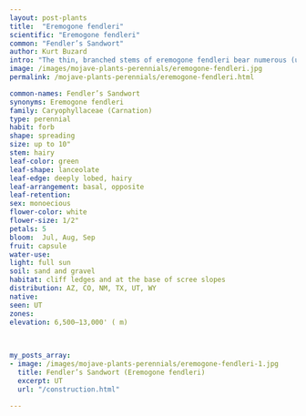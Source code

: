```yaml
---
layout: post-plants
title:  "Eremogone fendleri"
scientific: "Eremogone fendleri"
common: "Fendler’s Sandwort"
author: Kurt Buzard
intro: "The thin, branched stems of eremogone fendleri bear numerous (up to 30) pretty white flowers about half an inch in diameter, consisting of five pointed green sepals beneath and between five white petals, which usually have a shallow notch at the tip. Sepals are about the same length as the petals, or slightly shorter. Relatively long, white filaments radiate from the greenish center, topped by purplish anthers. The stems and sepals have a covering of short, stalked, glandular hairs. Flowers are borne on pedicels up to one inch long, also glandular hairy. The thin, thread-like leaves grow mostly around the base, but also along the stem, in four or more opposite pairs, usually reduced in size. Fruits are hairless, green capsules, around a quarter of an inch long."
image: /images/mojave-plants-perennials/eremogone-fendleri.jpg
permalink: /mojave-plants-perennials/eremogone-fendleri.html

common-names: Fendler’s Sandwort
synonyms: Eremogone fendleri
family: Caryophyllaceae (Carnation)
type: perennial
habit: forb
shape: spreading
size: up to 10"
stem: hairy
leaf-color: green
leaf-shape: lanceolate
leaf-edge: deeply lobed, hairy
leaf-arrangement: basal, opposite
leaf-retention: 
sex: monoecious
flower-color: white
flower-size: 1/2"
petals: 5
bloom:  Jul, Aug, Sep
fruit: capsule
water-use: 
light: full sun
soil: sand and gravel
habitat: cliff ledges and at the base of scree slopes
distribution: AZ, CO, NM, TX, UT, WY
native: 
seen: UT
zones: 
elevation: 6,500–13,000' ( m)
 
   

my_posts_array:
- image: /images/mojave-plants-perennials/eremogone-fendleri-1.jpg
  title: Fendler’s Sandwort (Eremogone fendleri)
  excerpt: UT
  url: "/construction.html"
 
---
```

  
  
 <p></p>
  